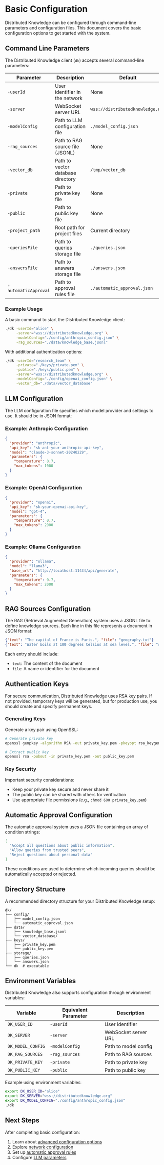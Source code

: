 # Basic Configuration

Distributed Knowledge can be configured through command-line parameters and configuration files. This document covers the basic configuration options to get started with the system.

## Command Line Parameters

The Distributed Knowledge client (`dk`) accepts several command-line parameters:

| Parameter | Description | Default | Required |
|-----------|-------------|---------|----------|
| `-userId` | User identifier in the network | None | Yes |
| `-server` | WebSocket server URL | `wss://distributedknowledge.org` | Yes |
| `-modelConfig` | Path to LLM configuration file | `./model_config.json` | Yes |
| `-rag_sources` | Path to RAG source file (JSONL) | None | No |
| `-vector_db` | Path to vector database directory | `/tmp/vector_db` | No |
| `-private` | Path to private key file | None | No |
| `-public` | Path to public key file | None | No |
| `-project_path` | Root path for project files | Current directory | No |
| `-queriesFile` | Path to queries storage file | `./queries.json` | No |
| `-answersFile` | Path to answers storage file | `./answers.json` | No |
| `-automaticApproval` | Path to approval rules file | `./automatic_approval.json` | No |

### Example Usage

A basic command to start the Distributed Knowledge client:

```bash
./dk -userId="alice" \
     -server="wss://distributedknowledge.org" \
     -modelConfig="./config/anthropic_config.json" \
     -rag_sources="./data/knowledge_base.jsonl"
```

With additional authentication options:

```bash
./dk -userId="research_team" \
     -private="./keys/private.pem" \
     -public="./keys/public.pem" \
     -server="wss://distributedknowledge.org" \
     -modelConfig="./config/openai_config.json" \
     -vector_db="./data/vector_database"
```

## LLM Configuration

The LLM configuration file specifies which model provider and settings to use. It should be in JSON format:

### Example: Anthropic Configuration

```json
{
  "provider": "anthropic",
  "api_key": "sk-ant-your-anthropic-api-key",
  "model": "claude-3-sonnet-20240229",
  "parameters": {
    "temperature": 0.7,
    "max_tokens": 1000
  }
}
```

### Example: OpenAI Configuration

```json
{
  "provider": "openai",
  "api_key": "sk-your-openai-api-key",
  "model": "gpt-4",
  "parameters": {
    "temperature": 0.7,
    "max_tokens": 2000
  }
}
```

### Example: Ollama Configuration

```json
{
  "provider": "ollama",
  "model": "llama3",
  "base_url": "http://localhost:11434/api/generate",
  "parameters": {
    "temperature": 0.7,
    "max_tokens": 2000
  }
}
```

## RAG Sources Configuration

The RAG (Retrieval Augmented Generation) system uses a JSONL file to define knowledge sources. Each line in this file represents a document in JSON format:

```json
{"text": "The capital of France is Paris.", "file": "geography.txt"}
{"text": "Water boils at 100 degrees Celsius at sea level.", "file": "science.txt"}
```

Each entry should include:
- `text`: The content of the document
- `file`: A name or identifier for the document

## Authentication Keys

For secure communication, Distributed Knowledge uses RSA key pairs. If not provided, temporary keys will be generated, but for production use, you should create and specify permanent keys.

### Generating Keys

Generate a key pair using OpenSSL:

```bash
# Generate private key
openssl genpkey -algorithm RSA -out private_key.pem -pkeyopt rsa_keygen_bits:2048

# Extract public key
openssl rsa -pubout -in private_key.pem -out public_key.pem
```

### Key Security

Important security considerations:
- Keep your private key secure and never share it
- The public key can be shared with others for verification
- Use appropriate file permissions (e.g., `chmod 600 private_key.pem`)

## Automatic Approval Configuration

The automatic approval system uses a JSON file containing an array of condition strings:

```json
[
  "Accept all questions about public information",
  "Allow queries from trusted peers",
  "Reject questions about personal data"
]
```

These conditions are used to determine which incoming queries should be automatically accepted or rejected.

## Directory Structure

A recommended directory structure for your Distributed Knowledge setup:

```
dk/
├── config/
│   ├── model_config.json
│   └── automatic_approval.json
├── data/
│   ├── knowledge_base.jsonl
│   └── vector_database/
├── keys/
│   ├── private_key.pem
│   └── public_key.pem
├── storage/
│   ├── queries.json
│   └── answers.json
└── dk  # executable
```

## Environment Variables

Distributed Knowledge also supports configuration through environment variables:

| Variable | Equivalent Parameter | Description |
|----------|---------------------|-------------|
| `DK_USER_ID` | `-userId` | User identifier |
| `DK_SERVER` | `-server` | WebSocket server URL |
| `DK_MODEL_CONFIG` | `-modelConfig` | Path to model config |
| `DK_RAG_SOURCES` | `-rag_sources` | Path to RAG sources |
| `DK_PRIVATE_KEY` | `-private` | Path to private key |
| `DK_PUBLIC_KEY` | `-public` | Path to public key |

Example using environment variables:

```bash
export DK_USER_ID="alice"
export DK_SERVER="wss://distributedknowledge.org"
export DK_MODEL_CONFIG="./config/anthropic_config.json"
./dk
```

## Next Steps

After completing basic configuration:

1. Learn about [advanced configuration options](advanced.md)
2. Explore [network configuration](network.md)
3. Set up [automatic approval rules](approval_system.md)
4. Configure [LLM parameters](llm_parameters.md)